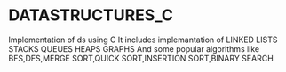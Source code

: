 # DATASTRUCTURES_C
Implementation of ds using C
It includes implemantation of 
LINKED LISTS
STACKS
QUEUES
HEAPS
GRAPHS
And some popular algorithms like
BFS,DFS,MERGE SORT,QUICK SORT,INSERTION SORT,BINARY SEARCH
